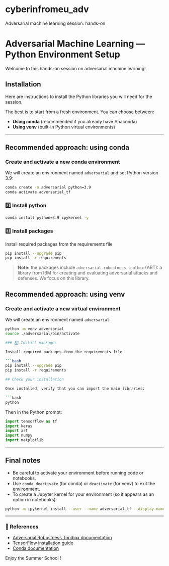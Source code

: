 # cyberinfromeu_adv
Adversarial machine learning session: hands-on

# Adversarial Machine Learning — Python Environment Setup

Welcome to this hands-on session on adversarial machine learning!

## Installation
Here are instructions to install the Python libraries you will need for the session.

The best is to start from a fresh environment. You can choose between:

* **Using conda** (recommended if you already have Anaconda)
* **Using venv** (built-in Python virtual environments)

---

## Recommended approach: using conda

### Create and activate a new conda environment
We will create an environment named `adversarial` and set Python version 3.9:

```bash
conda create -n adversarial python=3.9
conda activate adversarial_tf
```

### 3️⃣ Install python

```bash
conda install python=3.9 ipykernel -y
```

### 3️⃣ Install packages

Install required packages from the requirements file

```bash
pip install --upgrade pip
pip install -r requirements
```

> **Note:** the packages include `adversarial-robustness-toolbox` (ART): a library from IBM for creating and evaluating adversarial attacks and defenses.
We focus on this library.

## Recommended approach: using venv

### Create and activate a new virtual environment
We will create an environment named `adversarial`:

```bash
python -m venv adversarial
source ./adversarial/bin/activate

### 3️⃣ Install packages

Install required packages from the requirements file

```bash
pip install --upgrade pip
pip install -r requirements

## Check your installation

Once installed, verify that you can import the main libraries:

```bash
python
```

Then in the Python prompt:

```python
import tensorflow as tf
import keras
import art
import numpy
import matplotlib
```

---

## Final notes

* Be careful to activate your environment before running code or notebooks.
* Use `conda deactivate` (for conda) or `deactivate` (for venv) to exit the environment.
* To create a Jupyter kernel for your environment (so it appears as an option in notebooks):

```bash
python -m ipykernel install --user --name adversarial_tf --display-name "Python (adversarial)"
```

---

### 📄 References

* [Adversarial Robustness Toolbox documentation](https://adversarial-robustness-toolbox.readthedocs.io/en/latest/)
* [TensorFlow installation guide](https://www.tensorflow.org/install)
* [Conda documentation](https://docs.conda.io/projects/conda/en/latest/user-guide/tasks/manage-environments.html)

Enjoy the Summer School !
